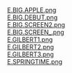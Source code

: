 [E.BIG.APPLE.png](http://212.47.238.202/minitel/minitel-loader.html?url=https://raw.githubusercontent.com/xavrr/test/master//PagesVideotex2/.thumbnails/E.BIG.APPLE.png)<BR>
[E.BIG.DEBUT.png](http://212.47.238.202/minitel/minitel-loader.html?url=https://raw.githubusercontent.com/xavrr/test/master//PagesVideotex2/.thumbnails/E.BIG.DEBUT.png)<BR>
[E.BIG.SCREEN2.png](http://212.47.238.202/minitel/minitel-loader.html?url=https://raw.githubusercontent.com/xavrr/test/master//PagesVideotex2/.thumbnails/E.BIG.SCREEN2.png)<BR>
[E.BIG.SCREEN_.png](http://212.47.238.202/minitel/minitel-loader.html?url=https://raw.githubusercontent.com/xavrr/test/master//PagesVideotex2/.thumbnails/E.BIG.SCREEN_.png)<BR>
[E.GILBERT1.png](http://212.47.238.202/minitel/minitel-loader.html?url=https://raw.githubusercontent.com/xavrr/test/master//PagesVideotex2/.thumbnails/E.GILBERT1.png)<BR>
[E.GILBERT2.png](http://212.47.238.202/minitel/minitel-loader.html?url=https://raw.githubusercontent.com/xavrr/test/master//PagesVideotex2/.thumbnails/E.GILBERT2.png)<BR>
[E.GILBERT3.png](http://212.47.238.202/minitel/minitel-loader.html?url=https://raw.githubusercontent.com/xavrr/test/master//PagesVideotex2/.thumbnails/E.GILBERT3.png)<BR>
[E.SPRINGTIME.png](http://212.47.238.202/minitel/minitel-loader.html?url=https://raw.githubusercontent.com/xavrr/test/master//PagesVideotex2/.thumbnails/E.SPRINGTIME.png)<BR>
